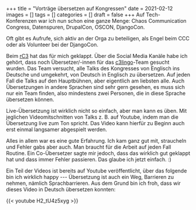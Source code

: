 +++
title = "Vorträge übersetzen auf Kongressen"
date = 2021-02-12
images = []
tags = []
categories = []
draft = false
+++
Auf Tech-Konferenzen war ich nun schon eine ganze Menge: Chaos Communication Congress, Datenspuren, DrupalCon, OSCON, DjangoCon.

Oft gibt es Aufrufe, sich aktiv an der Orga zu beteiligen, als Engel beim CCC oder als Volunteer bei der DjangoCon.

Beim [rC3](https://events.ccc.de/2020/09/04/rc3-remote-chaos-experience/) hat das für mich geklappt. Über die Social Media Kanäle habe ich gehört, dass noch Übersetzer/-innen für das [c3lingo](https://c3lingo.org/)-Team gesucht wurden. Das Team versucht, alle Talks des Kongresses von Englisch ins Deutsche und umgekehrt, von Deutsch in Englisch zu übersetzen. Auf jeden Fall die Talks auf den Hauptbühnen, aber eigentlich am liebsten alle. Auch Übersetzungen in andere Sprachen sind sehr gern gesehen, es muss sich nur ein Team finden, also mindestens zwei Personen, die in diese Sprache übersetzen können.

Live-Übersetzung ist wirklich nicht so einfach, aber man kann es üben. Mit jeglichen Videomitschnitten von Talks z. B. auf Youtube, indem man die Übersetzung live zum Ton spricht. Das Video kann hierfür zu Beginn auch erst einmal langsamer abgespielt werden.

Alles in allem war es eine gute Erfahrung. Ich kam ganz gut mit, straucheln und Fehler gabs aber auch. Man braucht für die Arbeit auf jeden Fall Routine. Ein Co-Übersetzer sagte mir jedoch, dass das wirklich gut geklappt hat und dass immer Fehler passieren. Das glaube ich jetzt einfach. :)

Ein Teil der Videos ist bereits auf Youtube veröffentlicht, über das folgende bin ich wirklich happy --- Übersetzung ist auch ein Weg, Barrieren zu nehmen, nämlich Sprachbarrieren. Aus dem Grund bin ich froh, dass wir dieses Video in Deutsch übersetzen konnten:

{{< youtube H2_tU4z5xyg >}}